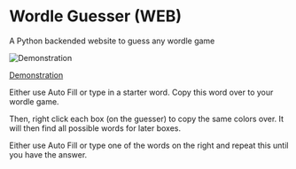 # Wordle Guesser (WEB)

A Python backended website to guess any wordle game

![Demonstration](https://raw.githubusercontent.com/Coolo22/Wordle-Guesser/main/assets/demo.png)

[Demonstration](https://wordlebot.coolo2.repl.co)

Either use Auto Fill or type in a starter word. Copy this word over to your wordle game. 

Then, right click each box (on the guesser) to copy the same colors over.
It will then find all possible words for later boxes. 

Either use Auto Fill or type one of the words on the right and repeat this until you have the answer.
